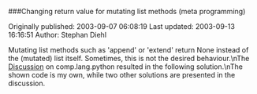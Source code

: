 ###Changing return value for mutating list methods (meta programming)

Originally published: 2003-09-07 06:08:19
Last updated: 2003-09-13 16:16:51
Author: Stephan Diehl

Mutating list methods such as 'append' or 'extend' return None instead of the (mutated) list itself. Sometimes, this is not the desired behaviour.\nThe <a href="http://groups.google.de/groups?dq=&hl=de&lr=&ie=UTF-8&oe=UTF-8&threadm=I706b.17723%24hE5.626547%40news1.tin.it&prev=/groups%3Fdq%3D%26num%3D25%26hl%3Dde%26lr%3D%26ie%3DUTF-8%26oe%3DUTF-8%26group%3Dcomp.lang.python%26start%3D75"> Discussion</a> on comp.lang.python resulted in the following solution.\nThe shown code is my own, while two other solutions are presented in the discussion.